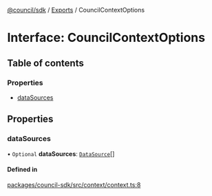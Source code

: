 [@council/sdk](../README.md) / [Exports](../modules.md) / CouncilContextOptions

# Interface: CouncilContextOptions

## Table of contents

### Properties

- [dataSources](CouncilContextOptions.md#datasources)

## Properties

### dataSources

• `Optional` **dataSources**: [`DataSource`](DataSource.md)[]

#### Defined in

[packages/council-sdk/src/context/context.ts:8](https://github.com/element-fi/council-monorepo/blob/c3de473/packages/council-sdk/src/context/context.ts#L8)
